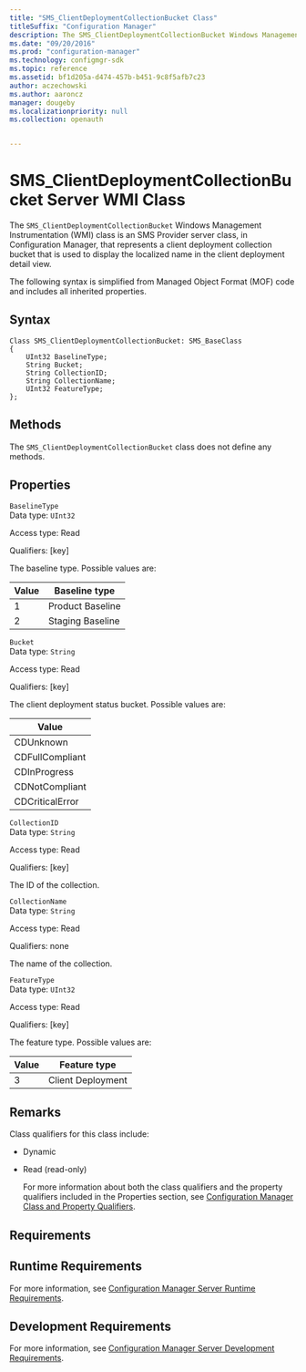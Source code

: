 ```yaml
---
title: "SMS_ClientDeploymentCollectionBucket Class"
titleSuffix: "Configuration Manager"
description: The SMS_ClientDeploymentCollectionBucket Windows Management Instrumentation class is an SMS Provider server class, in Configuration Manager, that represents a client deployment collection bucket.
ms.date: "09/20/2016"
ms.prod: "configuration-manager"
ms.technology: configmgr-sdk
ms.topic: reference
ms.assetid: bf1d205a-d474-457b-b451-9c8f5afb7c23
author: aczechowski
ms.author: aaroncz
manager: dougeby
ms.localizationpriority: null
ms.collection: openauth


---
```

# SMS_ClientDeploymentCollectionBucket Server WMI Class
The  `SMS_ClientDeploymentCollectionBucket` Windows Management Instrumentation (WMI) class is an SMS Provider server class, in Configuration Manager, that represents a client deployment collection bucket that is used to display the localized name in the client deployment detail view.  

 The following syntax is simplified from Managed Object Format (MOF) code and includes all inherited properties.  

## Syntax  

```  
Class SMS_ClientDeploymentCollectionBucket: SMS_BaseClass  
{  
    UInt32 BaselineType;      
    String Bucket;  
    String CollectionID;  
    String CollectionName;  
    UInt32 FeatureType;  
};  

```  

## Methods  
 The  `SMS_ClientDeploymentCollectionBucket`  class does not define any methods.  

## Properties  
 `BaselineType`  
 Data type: `UInt32`  

 Access type: Read  

 Qualifiers: [key]  

 The baseline type. Possible values are:  

|Value|Baseline type|  
|-|-|  
|1|Product Baseline|  
|2|Staging Baseline|  

 `Bucket`  
 Data type: `String`  

 Access type: Read  

 Qualifiers: [key]  

 The client deployment status bucket. Possible values are:  

|Value|
|-|  
|CDUnknown|  
|CDFullCompliant|  
|CDInProgress|  
|CDNotCompliant|  
|CDCriticalError|  

 `CollectionID`  
 Data type: `String`  

 Access type: Read  

 Qualifiers: [key]  

 The ID of the collection.  

 `CollectionName`  
 Data type: `String`  

 Access type: Read  

 Qualifiers: none  

 The name of the collection.  

 `FeatureType`  
 Data type: `UInt32`  

 Access type: Read  

 Qualifiers: [key]  

 The feature type. Possible values are:  

|Value|Feature type|  
|-|-|  
|3|Client Deployment|  

## Remarks  
 Class qualifiers for this class include:  

- Dynamic  

- Read (read-only)  

  For more information about both the class qualifiers and the property qualifiers included in the Properties section, see [Configuration Manager Class and Property Qualifiers](../../../../../develop/reference/misc/class-and-property-qualifiers.md).  

## Requirements  

## Runtime Requirements  
 For more information, see [Configuration Manager Server Runtime Requirements](../../../../../develop/core/reqs/server-runtime-requirements.md).  

## Development Requirements  
 For more information, see [Configuration Manager Server Development Requirements](../../../../../develop/core/reqs/server-development-requirements.md).  
